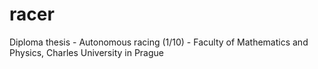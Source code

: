 # racer
Diploma thesis - Autonomous racing (1/10) - Faculty of Mathematics and Physics, Charles University in Prague
